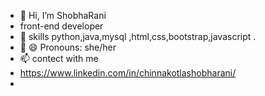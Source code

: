 - 👋 Hi, I’m ShobhaRani
- front-end developer
- 👀 skills python,java,mysql ,html,css,bootstrap,javascript
.
- 💞️ 😄 Pronouns: she/her
- 📫 contect with me 
- https://www.linkedin.com/in/chinnakotlashobharani/
- 

<!---
ShobhaRani133/ShobhaRani133 is a ✨ special ✨ repository because its `README.md` (this file) appears on your GitHub profile.
You can click the Preview link to take a look at your changes.
--->
